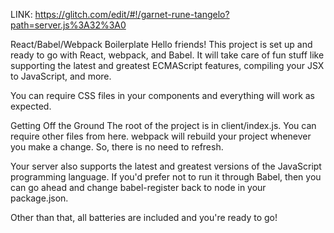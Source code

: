 LINK: https://glitch.com/edit/#!/garnet-rune-tangelo?path=server.js%3A32%3A0


React/Babel/Webpack Boilerplate
Hello friends! This project is set up and ready to go with React, webpack, and Babel. It will take care of fun stuff like supporting the latest and greatest ECMAScript features, compiling your JSX to JavaScript, and more.

You can require CSS files in your components and everything will work as expected.

Getting Off the Ground
The root of the project is in client/index.js. You can require other files from here. webpack will rebuild your project whenever you make a change. So, there is no need to refresh.

Your server also supports the latest and greatest versions of the JavaScript programming language. If you'd prefer not to run it through Babel, then you can go ahead and change babel-register back to node in your package.json.

Other than that, all batteries are included and you're ready to go!